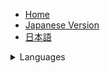 - [Home](/)
- [Japanese Version](/jp/)
- [日本語](/jp/)

<details>
<summary>Languages</summary>

- [English](/)
- [Korean](/kr/)
- [Japanese](/jp/)

</details>
